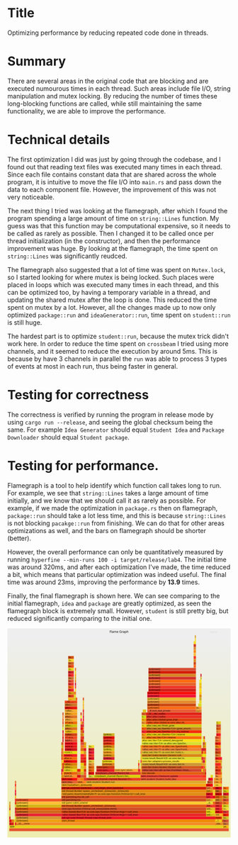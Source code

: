 # Title

Optimizing performance by reducing repeated code done in threads.

# Summary

There are several areas in the original code that are blocking and are executed numourous times in each thread. Such areas include file I/O, string manipulation and mutex locking.
By reducing the number of times these long-blocking functions are called, while still maintaining the same functionality, we are able to improve the performance.

# Technical details

The first optimization I did was just by going through the codebase, and I found out that reading text files was executed many times in each thread. Since each file contains constant
data that are shared across the whole program, it is intuitive to move the file I/O into `main.rs` and pass down the data to each component file. However, the improvement of this was
not very noticeable.

The next thing I tried was looking at the flamegraph, after which I found the program spending a large amount of time on `string::Lines` function. My guess was that this function may
be computational expensive, so it needs to be called as rarely as possible. Then I changed it to be called once per thread initialization (in the constructor), and then the performance
improvement was huge. By looking at the flamegraph, the time spent on `string::Lines` was significantly reudced.

The flamegraph also suggested that a lot of time was spent on `Mutex.lock`, so I started looking for where mutex is being locked. Such places were placed in loops which was executed
many times in each thread, and this can be optimized too, by having a temporary variable in a thread, and updating the shared mutex after the loop is done. This reduced the time spent
on mutex by a lot. However, all the changes made up to now only optimized `package::run` and `ideaGenerator::run`, time spent on `student::run` is still huge.

The hardest part is to optimize `student::run`, because the mutex trick didn't work here. In order to reduce the time spent on `crossbeam` I tried using more channels, and it seemed
to reduce the execution by around 5ms. This is because by have 3 channels in parallel the `run` was able to process 3 types of events at most in each run, thus being faster in general.

# Testing for correctness

The correctness is verified by running the program in release mode by using `cargo run --release`, and seeing the global checksum being the same. For example `Idea Generator` should equal
`Student Idea` and `Package Downloader` should equal `Student package`.

# Testing for performance.

Flamegraph is a tool to help identify which function call takes long to run. For example, we see that `string::Lines` takes a large amount of time initially, and we know that we should call
it as rarely as possible. For example, if we made the optimization in `package.rs` then on flamegraph, `package::run` should take a lot less time, and this is because `string::Lines` is not
blocking `pacakge::run` from finishing. We can do that for other areas optimizations as well, and the bars on flamegraph should be shorter (better).

However, the overall performance can only be quantitatively measured by running `hyperfine --min-runs 100 -i target/release/lab4`. The initial time was around 320ms, and after each optimization
I've made, the time reduced a bit, which means that particular optimization was indeed useful. The final time was around 23ms, improving the performance by **13.9** times.

Finally, the final flamegraph is shown here. We can see comparing to the initial flamegraph, `idea` and `package` are greatly optimized, as seen the flamegraph block is extremely small. However, `student` is still pretty big, but reduced significantly comparing to the initial one.

![plot](./flamegraph.svg)